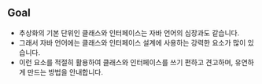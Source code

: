 
## Goal

- 추상화의 기본 단위인 클래스와 인터페이스는 자바 언어의 심장과도 같습니다.
- 그래서 자바 언어에는 클래스와 인터페이스 설계에 사용하는 강력한 요소가 많이 있습니다.
- 이런 요소를 적절히 활용하여 클래스와 인터페이스를 쓰기 편하고 견고하며, 유연하게 만드는 방법을 안내합니다.